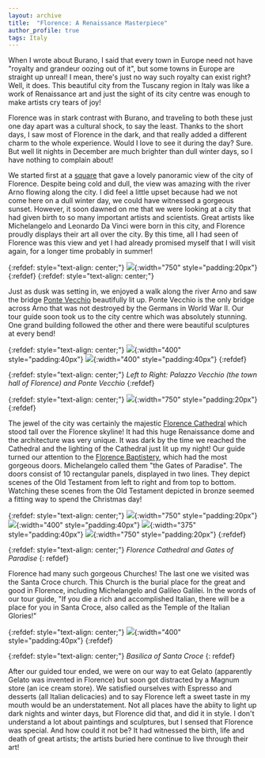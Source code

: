 ```yaml
---
layout: archive
title:  "Florence: A Renaissance Masterpiece"
author_profile: true
tags: Italy
---
```

When I wrote about Burano, I said that every town in Europe need not have "royalty and grandeur oozing out of it", but some towns in Europe are straight up unreal! I mean, there's just no way such royalty can exist right? Well, it does. This beautiful city from the Tuscany region in Italy was like a work of Renaissance art and just the sight of its city centre was enough to make artists cry tears of joy!

Florence was in stark contrast with Burano, and traveling to both these just one day apart was a cultural shock, to say the least. Thanks to the short days, I saw most of Florence in the dark, and that really added a different charm to the whole experience. Would I love to see it during the day? Sure. But well lit nights in December are much brighter than dull winter days, so I have nothing to complain about!

We started first at a [square](https://www.visitflorence.com/florence-monuments/piazzale-michelangelo.html) that gave a lovely panoramic view of the city of Florence. Despite being cold and dull, the view was amazing with the river Arno flowing along the city. I did feel a little upset because had we not come here on a dull winter day, we could have witnessed a gorgeous sunset. However, it soon dawned on me that we were looking at a city that had given birth to so many important artists and scientists. Great artists like Michelangelo and Leonardo Da Vinci were born in this city, and Florence proudly displays their art all over the city. By this time, all I had seen of Florence was this view and yet I had already promised myself that I will visit again, for a longer time probably in summer!

{:refdef: style="text-align: center;"}
![](/images/Florence1.jpg){:width="750" style="padding:20px"}
{:refdef}
{:refdef: style="text-align: center;"}

Just as dusk was setting in, we enjoyed a walk along the river Arno and saw the bridge [Ponte Vecchio](https://www.visitflorence.com/florence-monuments/ponte-vecchio.html) beautifully lit up. Ponte Vecchio is the only bridge across Arno that was not destroyed by the Germans in World War II. Our tour guide soon took us to the city centre which was absolutely stunning. One grand building followed the other and there were beautiful sculptures at every bend!


{:refdef: style="text-align: center;"}
![](/images/Florence2.jpg){:width="400" style="padding:40px"}
![](/images/Florence4.jpg){:width="400" style="padding:40px"}
{:refdef}

{:refdef: style="text-align: center;"}
*Left to Right: Palazzo Vecchio (the town hall of Florence) and Ponte Vecchio*
{:refdef}

{:refdef: style="text-align: center;"}
![](/images/Florence3.jpg){:width="750" style="padding:20px"}
{:refdef}


The jewel of the city was certainly the majestic [Florence Cathedral](https://www.visitflorence.com/florence-churches/duomo.html) which stood tall over the Florence skyline! It had this huge Renaissance dome and the architecture was very unique. It was dark by the time we reached the Cathedral and the lighting of the Cathedral just lit up my night! Our guide turned our attention to the [Florence Baptistery](https://www.visitflorence.com/florence-churches/baptistery.html), which had the most gorgeous doors. Michelangelo called them "the Gates of Paradise". The doors consist of 10 rectangular panels, displayed in two lines. They depict scenes of the Old Testament from left to right and from top to bottom. Watching these scenes from the Old Testament depicted in bronze seemed a fitting way to spend the Christmas day!  


{:refdef: style="text-align: center;"}
![](/images/Florence5.jpg){:width="750" style="padding:20px"}
![](/images/Florence6.jpg){:width="400" style="padding:40px"}
![](/images/Florence7.jpg){:width="375" style="padding:40px"}
![](/images/Florence8.jpg){:width="750" style="padding:20px"}
{:refdef}

{:refdef: style="text-align: center;"}
*Florence Cathedral and Gates of Paradise*
{: refdef}

Florence had many such gorgeous Churches! The last one we visited was the Santa Croce church. This Church is the burial place for the great and good in Florence, including Michelangelo and Galileo Galilei. In the words of our tour guide, "If you die a rich and accomplished Italian, there will be a place for you in Santa Croce, also called as the Temple of the Italian Glories!"

{:refdef: style="text-align: center;"}
![](/images/Florence9.jpg){:width="400" style="padding:40px"}
{:refdef}

{:refdef: style="text-align: center;"}
*Basilica of Santa Croce*
{: refdef}

After our guided tour ended, we were on our way to eat Gelato (apparently Gelato was invented in Florence) but soon got distracted by a Magnum store (an ice cream store). We satisfied ourselves with Espresso and desserts (all Italian delicacies) and to say Florence left a sweet taste in my mouth would be an understatement. Not all places have the abiity to light up dark nights and winter days, but Florence did that, and did it in style. I don't understand a lot about paintings and sculptures, but I sensed that Florence was special. And how could it not be? It had witnessed the birth, life and death of great artists; the artists buried here continue to live through their art!